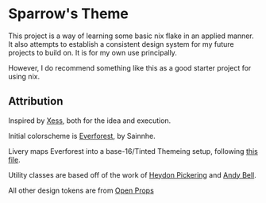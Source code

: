 # Sparrow's Theme

This project is a way of learning some basic nix flake in an applied manner. It also attempts to establish a consistent design system for my future projects to build on. It is for my own use principally.

However, I do recommend something like this as a good starter project for using nix. 

## Attribution

Inspired by [Xess](https://github.com/Xe/Xess), both for the idea and execution.

Initial colorscheme is [Everforest](https://github.com/sainnhe/everforest), by Sainnhe.

Livery maps Everforest into a base-16/Tinted Themeing setup, following [this file](https://github.com/tinted-theming/base16-schemes/blob/main/everforest.yaml).

Utility classes are based off of the work of [Heydon Pickering](https://heydonworks.com/) and [Andy Bell](https://andy-bell.co.uk/).

All other design tokens are from [Open Props](https://open-props.style/)
